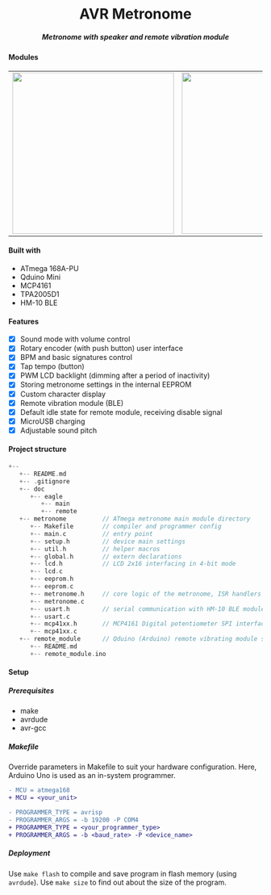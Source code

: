 <h1 align="center">AVR Metronome</h1>
<h5 align="center">Metronome with speaker and remote vibration module</h5>

#### Modules
<table>
<tr>
  <td style="text-align: center">
    <img src="https://github.com/wysockipiotr/avr-metronome/blob/master/doc/img/main.jpg" height="320px" />
  </td>
  <td style="text-align: center">
    <img src="https://github.com/wysockipiotr/avr-metronome/blob/master/doc/img/remote.jpg" height="320px" />
  </td>
</tr>
</table>

#### Built with
- ATmega 168A-PU
- Qduino Mini
- MCP4161
- TPA2005D1
- HM-10 BLE

#### Features
- [x] Sound mode with volume control
- [x] Rotary encoder (with push button) user interface
- [x] BPM and basic signatures control
- [x] Tap tempo (button)
- [x] PWM LCD backlight (dimming after a period of inactivity)
- [x] Storing metronome settings in the internal EEPROM
- [x] Custom character display
- [x] Remote vibration module (BLE)
- [x] Default idle state for remote module, receiving disable signal
- [x] MicroUSB charging
- [x] Adjustable sound pitch

#### Project structure
```c
+-- 
   +-- README.md
   +-- .gitignore
   +-- doc
      +-- eagle
         +-- main
         +-- remote
   +-- metronome          // ATmega metronome main module directory
      +-- Makefile        // compiler and programmer config
      +-- main.c          // entry point
      +-- setup.h         // device main settings
      +-- util.h          // helper macros
      +-- global.h        // extern declarations
      +-- lcd.h           // LCD 2x16 interfacing in 4-bit mode
      +-- lcd.c
      +-- eeprom.h
      +-- eeprom.c
      +-- metronome.h     // core logic of the metronome, ISR handlers
      +-- metronome.c
      +-- usart.h         // serial communication with HM-10 BLE module
      +-- usart.c
      +-- mcp41xx.h       // MCP4161 Digital potentiometer SPI interfacing
      +-- mcp41xx.c
   +-- remote_module      // Qduino (Arduino) remote vibrating module sketch directory
      +-- README.md
      +-- remote_module.ino
```

#### Setup
##### Prerequisites
- make
- avrdude
- avr-gcc
##### Makefile
Override parameters in Makefile to suit your hardware configuration. Here, Arduino Uno is used as an in-system programmer.
```diff
- MCU = atmega168
+ MCU = <your_unit>

- PROGRAMMER_TYPE = avrisp
- PROGRAMMER_ARGS = -b 19200 -P COM4
+ PROGRAMMER_TYPE = <your_programmer_type>
+ PROGRAMMER_ARGS = -b <baud_rate> -P <device_name>
```
##### Deployment
Use `make flash` to compile and save program in flash memory (using `avrdude`). Use `make size` to find out about the size of the program.
